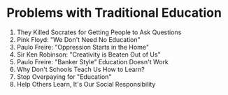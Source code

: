 # Problems with Traditional Education

1. They Killed Socrates for Getting People to Ask Questions
1. Pink Floyd: "We Don't Need No Education"
1. Paulo Freire: "Oppression Starts in the Home"
1. Sir Ken Robinson: "Creativity is Beaten Out of Us"
1. Paulo Freire: "Banker Style" Education Doesn't Work
1. Why Don't Schools Teach Us How to Learn?
1. Stop Overpaying for "Education"
1. Help Others Learn, It's Our Social Responsibility
